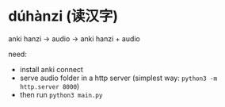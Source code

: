 # dúhànzi (读汉字)

anki hanzi -> audio -> anki hanzi + audio

need:
- install anki connect
- serve audio folder in a http server (simplest way: `python3 -m http.server 8000`)
- then run `python3 main.py`